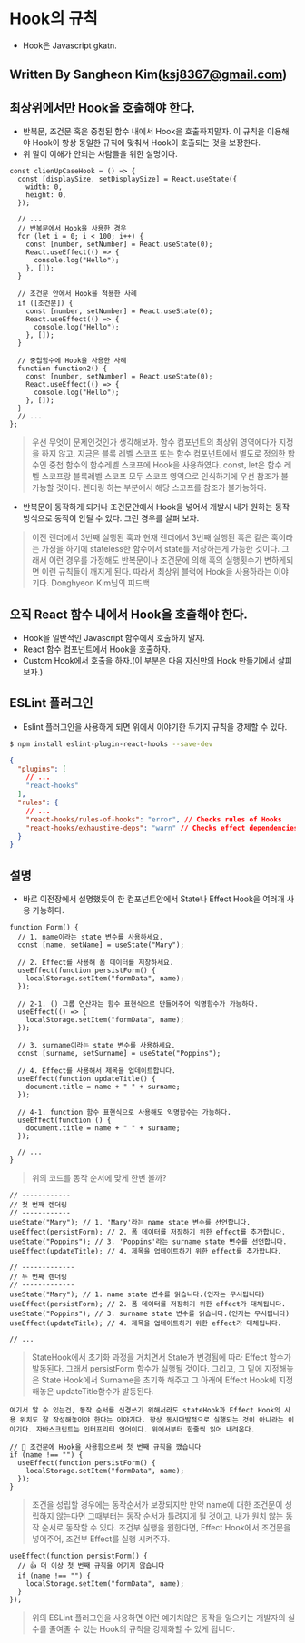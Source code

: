 # Hook의 규칙

- Hook은 Javascript gkatn.

## Written By Sangheon Kim(ksj8367@gmail.com)

## 최상위에서만 Hook을 호출해야 한다.

- 반복문, 조건문 혹은 중첩된 함수 내에서 Hook을 호출하지말자. 이 규칙을 이용해야 Hook이 항상 동일한 규칙에 맞춰서 Hook이 호출되는 것을 보장한다.
- 위 말이 이해가 안되는 사람들을 위한 설명이다.

```tsx
const clienUpCaseHook = () => {
  const [displaySize, setDisplaySize] = React.useState({
    width: 0,
    height: 0,
  });

  // ...
  // 반복문에서 Hook을 사용한 경우
  for (let i = 0; i < 100; i++) {
    const [number, setNumber] = React.useState(0);
    React.useEffect(() => {
      console.log("Hello");
    }, []);
  }

  // 조건문 안에서 Hook을 적용한 사례
  if ([조건문]) {
    const [number, setNumber] = React.useState(0);
    React.useEffect(() => {
      console.log("Hello");
    }, []);
  }

  // 중첩함수에 Hook을 사용한 사례
  function function2() {
    const [number, setNumber] = React.useState(0);
    React.useEffect(() => {
      console.log("Hello");
    }, []);
  }
  // ...
};
```

> 우선 무엇이 문제인것인가 생각해보자. 함수 컴포넌트의 최상위 영역에다가 지정을 하지 않고, 지금은 블록 레벨 스코프 또는 함수 컴포넌트에서 별도로 정의한 함수인 중첩 함수의 함수레벨 스코프에 Hook을 사용하였다. const, let은 함수 레벨 스코프랑 블록레벨 스코프 모두 스코프 영역으로 인식하기에 우선 참조가 불가능할 것이다. 렌더링 하는 부분에서 해당 스코프를 참조가 불가능하다.

- 반복문이 동작하게 되거나 조건문안에서 Hook을 넣어서 개발시 내가 원하는 동작방식으로 동작이 안될 수 있다. 그런 경우를 살펴 보자.

> 이전 렌더에서 3번째 실행된 훅과 현재 렌더에서 3번째 실행된 훅은 같은 훅이라는 가정을 하기에 stateless한 함수에서 state를 저장하는게 가능한 것이다. 그래서 이런 경우를 가정해도 반복문이나 조건문에 의해 훅의 실행횟수가 변하게되면 이런 규칙들이 깨지게 된다. 따라서 최상위 블럭에 Hook을 사용하라는 이야기다.
> Donghyeon Kim님의 피드백

## 오직 React 함수 내에서 Hook을 호출해야 한다.

- Hook을 일반적인 Javascript 함수에서 호출하지 말자.
- React 함수 컴포넌트에서 Hook을 호출하자.
- Custom Hook에서 호출을 하자.(이 부분은 다음 자신만의 Hook 만들기에서 살펴보자.)

## ESLint 플러그인

- Eslint 플러그인을 사용하게 되면 위에서 이야기한 두가지 규칙을 강제할 수 있다.

```bash
$ npm install eslint-plugin-react-hooks --save-dev
```

```json
{
  "plugins": [
    // ...
    "react-hooks"
  ],
  "rules": {
    // ...
    "react-hooks/rules-of-hooks": "error", // Checks rules of Hooks
    "react-hooks/exhaustive-deps": "warn" // Checks effect dependencies
  }
}
```

## 설명

- 바로 이전장에서 설명했듯이 한 컴포넌트안에서 State나 Effect Hook을 여러개 사용 가능하다.

```tsx
function Form() {
  // 1. name이라는 state 변수를 사용하세요.
  const [name, setName] = useState("Mary");

  // 2. Effect를 사용해 폼 데이터를 저장하세요.
  useEffect(function persistForm() {
    localStorage.setItem("formData", name);
  });

  // 2-1. () 그룹 연산자는 함수 표현식으로 만들어주어 익명함수가 가능하다.
  useEffect(() => {
    localStorage.setItem("formData", name);
  });

  // 3. surname이라는 state 변수를 사용하세요.
  const [surname, setSurname] = useState("Poppins");

  // 4. Effect를 사용해서 제목을 업데이트합니다.
  useEffect(function updateTitle() {
    document.title = name + " " + surname;
  });

  // 4-1. function 함수 표현식으로 사용해도 익명함수는 가능하다.
  useEffect(function () {
    document.title = name + " " + surname;
  });

  // ...
}
```

> 위의 코드를 동작 순서에 맞게 한번 볼까?

```tsx
// ------------
// 첫 번째 렌더링
// ------------
useState("Mary"); // 1. 'Mary'라는 name state 변수를 선언합니다.
useEffect(persistForm); // 2. 폼 데이터를 저장하기 위한 effect를 추가합니다.
useState("Poppins"); // 3. 'Poppins'라는 surname state 변수를 선언합니다.
useEffect(updateTitle); // 4. 제목을 업데이트하기 위한 effect를 추가합니다.

// -------------
// 두 번째 렌더링
// -------------
useState("Mary"); // 1. name state 변수를 읽습니다.(인자는 무시됩니다)
useEffect(persistForm); // 2. 폼 데이터를 저장하기 위한 effect가 대체됩니다.
useState("Poppins"); // 3. surname state 변수를 읽습니다.(인자는 무시됩니다)
useEffect(updateTitle); // 4. 제목을 업데이트하기 위한 effect가 대체됩니다.

// ...
```

> StateHook에서 초기화 과정을 거치면서 State가 변경됨에 따라 Effect 함수가 발동된다. 그래서 persistForm 함수가 실행될 것이다. 그리고, 그 밑에 지정해놓은 State Hook에서 Surname을 초기화 해주고 그 아래에 Effect Hook에 지정해놓은 updateTitle함수가 발동된다.

`여기서 알 수 있는건, 동작 순서를 신경쓰기 위해서라도 stateHook과 Effect Hook의 사용 위치도 잘 작성해놓아야 한다는 이야기다. 항상 동시다발적으로 실행되는 것이 아니라는 이야기다. 자바스크립트는 인터프리터 언어이다. 위에서부터 한줄씩 읽어 내려온다.`

```tsx
// 🔴 조건문에 Hook을 사용함으로써 첫 번째 규칙을 깼습니다
if (name !== "") {
  useEffect(function persistForm() {
    localStorage.setItem("formData", name);
  });
}
```

> 조건을 성립할 경우에는 동작순서가 보장되지만 만약 name에 대한 조건문이 성립하지 않는다면 그때부터는 동작 순서가 틀려지게 될 것이고, 내가 원치 않는 동작 순서로 동작할 수 있다.
> 조건부 실행을 원한다면, Effect Hook에서 조건문을 넣어주어, 조건부 Effect를 실행 시켜주자.

```tsx
useEffect(function persistForm() {
  // 👍 더 이상 첫 번째 규칙을 어기지 않습니다
  if (name !== "") {
    localStorage.setItem("formData", name);
  }
});
```

> 위의 ESLint 플러그인을 사용하면 이런 예기치않은 동작을 일으키는 개발자의 실수를 줄여줄 수 있는 Hook의 규칙을 강제화할 수 있게 됩니다.
